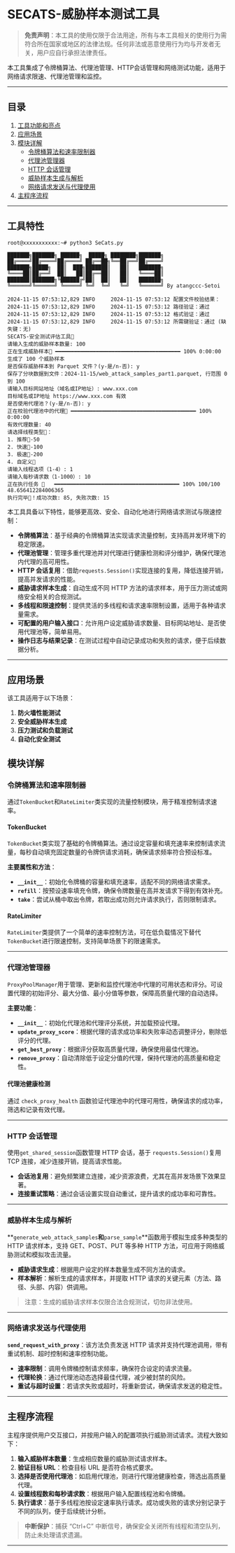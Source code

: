 # SECATS-威胁样本测试工具

> **免责声明**：本工具的使用仅限于合法用途，所有与本工具相关的使用行为需符合所在国家或地区的法律法规。任何非法或恶意使用行为均与开发者无关，用户应自行承担法律责任。

本工具集成了令牌桶算法、代理池管理、HTTP会话管理和网络测试功能，适用于网络请求限速、代理池管理和监控。

---

## 目录

1. [工具功能和亮点](#工具功能和亮点)
2. [应用场景](#应用场景)
3. [模块详解](#模块详解)
   - [令牌桶算法和速率限制器](#令牌桶算法和速率限制器)
   - [代理池管理器](#代理池管理器)
   - [HTTP 会话管理](#http-会话管理)
   - [威胁样本生成与解析](#威胁样本生成与解析)
   - [网络请求发送与代理使用](#网络请求发送与代理使用)
4. [主程序流程](#主程序流程)
---

## 工具特性

```auto
root@xxxxxxxxxxx:~# python3 SeCats.py

███████╗███████╗ ██████╗  █████╗ ████████╗███████╗
██╔════╝██╔════╝██╔════╝ ██╔══██╗╚══██╔══╝██╔════╝
███████╗█████╗  ██║  ███╗███████║   ██║   ███████╗ 
╚════██║██╔══╝  ██║   ██║██╔══██║   ██║   ╚════██║
███████║███████╗╚██████╔╝██║  ██║   ██║   ███████╗
╚══════╝╚══════╝ ╚═════╝ ╚═╝  ╚═╝   ╚═╝   ╚══════╝ By atangccc-Setoi

2024-11-15 07:53:12,829 INFO     2024-11-15 07:53:12 配置文件校验结果：
2024-11-15 07:53:12,829 INFO     2024-11-15 07:53:12 路径验证：通过
2024-11-15 07:53:12,829 INFO     2024-11-15 07:53:12 格式验证：通过
2024-11-15 07:53:12,829 INFO     2024-11-15 07:53:12 所需键验证：通过 (缺失键：无)
SECATS-安全测试评估工具🚀
请输入生成的威胁样本数量: 100
正在生成威胁样本🚀 ━━━━━━━━━━━━━━━━━━━━━━━━━━━━━━━━━━━━━━━━ 100% 0:00:00
生成了 100 个威胁样本
是否保存威胁样本到 Parquet 文件？(y-是/n-否): y
保存了分块数据到文件：2024-11-15/web_attack_samples_part1.parquet, 行范围 0 到 100
请输入目标网站地址（域名或IP地址）: www.xxx.com
目标域名或IP地址 https://www.xxx.com 有效
是否使用代理池？(y-是/n-否): y
正在校验代理池中的代理🚀 ━━━━━━━━━━━━━━━━━━━━━━━━━━━━━━━━━━━━━━━━ 100% 0:00:00
有效代理数量: 40
请选择线程类型🚀：
1. 推荐🚀-50
2. 快速🚀-100
3. 极速🚀-200
4. 自定义🚀
请输入线程选项（1-4）: 1
请输入每秒请求数（1-1000）: 10
正在执行任务 🚀   ━━━━━━━━━━━━━━━━━━━━━━━━━━━━━━━━━━━━━━━━ 100% 100/100 48.656412284006365
执行完毕🚀！成功次数: 85, 失败次数: 15
```
本工具具备以下特性，能够更高效、安全、自动化地进行网络请求测试与限速控制：

- **令牌桶算法**：基于经典的令牌桶算法实现请求流量控制，支持高并发环境下的稳定限速。
- **代理池管理**：管理多重代理池并对代理进行健康检测和评分维护，确保代理池内代理的高可用性。
- **HTTP 会话复用**：借助`requests.Session()`实现连接的复用，降低连接开销，提高并发请求的性能。
- **威胁请求样本生成**：自动生成不同 HTTP 方法的请求样本，用于压力测试或网络安全相关的合规测试。
- **多线程和限速控制**：提供灵活的多线程和请求速率限制设置，适用于各种请求量需求。
- **可配置的用户输入接口**：允许用户设定威胁请求数量、目标网站地址、是否使用代理池等，简单易用。
- **操作日志与结果记录**：在测试过程中自动记录成功和失败的请求，便于后续数据分析。

---

## 应用场景

该工具适用于以下场景：

1. **防火墙性能测试**
2. **安全威胁样本生成**
3. **压力测试和负载测试**
4. **自动化安全测试**

## 模块详解

### 令牌桶算法和速率限制器

通过`TokenBucket`和`RateLimiter`类实现的流量控制模块，用于精准控制请求速率。

#### TokenBucket

`TokenBucket`类实现了基础的令牌桶算法。通过设定容量和填充速率来控制请求流量，每秒自动填充固定数量的令牌供请求消耗，确保请求频率符合预设标准。

**主要属性和方法**：

- **`__init__`**：初始化令牌桶的容量和填充速率，适配不同的网络请求需求。
- **`refill`**：按预设速率填充令牌，确保令牌数量在高并发请求下得到有效补充。
- **`take`**：尝试从桶中取出令牌，若取出成功则允许请求执行，否则限制请求。

#### RateLimiter

`RateLimiter`类提供了一个简单的速率控制方法，可在低负载情况下替代`TokenBucket`进行限速控制，支持简单场景下的限速需求。

---

### 代理池管理器

`ProxyPoolManager`用于管理、更新和监控代理池中代理的可用状态和评分。可设置代理的初始评分、最大分值、最小分值等参数，保障高质量代理的自动选择。

**主要功能**：

- **`__init__`**：初始化代理池和代理评分系统，并加载预设代理。
- **`update_proxy_score`**：根据代理的请求成功率和失败率动态调整评分，剔除低评分的代理。
- **`get_best_proxy`**：根据评分获取高质量代理，确保使用最佳代理池。
- **`remove_proxy`**：自动清除低于设定分值的代理，保持代理池的高质量和稳定性。

#### 代理池健康检测

通过 `check_proxy_health` 函数验证代理池中的代理可用性，确保请求的成功率，筛选和记录有效代理。

---

### HTTP 会话管理

使用`get_shared_session`函数管理 HTTP 会话，基于 `requests.Session()`复用 TCP 连接，减少连接开销，提高请求性能。

- **会话池复用**：避免频繁建立连接，减少资源浪费，尤其在高并发场景下效果显著。
- **连接重试策略**：通过会话设置实现自动重试，提升请求的成功率和可靠性。

---

### 威胁样本生成与解析

**`generate_web_attack_samples`**和**`parse_sample`**函数用于模拟生成多种类型的 HTTP 请求样本，支持 GET、POST、PUT 等多种 HTTP 方法，可应用于网络威胁测试和模拟攻击流量。

- **威胁请求生成**：根据用户设定的样本数量生成不同方法的请求。
- **样本解析**：解析生成的请求样本，并提取 HTTP 请求的关键元素（方法、路径、头部、内容）供调用。

> 注意：生成的威胁请求样本仅限合法合规测试，切勿非法使用。

---

### 网络请求发送与代理使用

**`send_request_with_proxy`**：该方法负责发送 HTTP 请求并支持代理池调用，带有重试机制、超时控制和速率控制功能。

- **速率限制**：调用令牌桶控制请求频率，确保符合设定的请求流量。
- **代理轮换**：通过代理池动态选择最佳代理，减少被封禁的风险。
- **重试与超时设置**：若请求失败或超时，将重新尝试，确保请求发送的稳定性。

---

## 主程序流程

主程序提供用户交互接口，并按用户输入的配置项执行威胁测试请求。流程大致如下：

1. **输入威胁样本数量**：生成相应数量的威胁测试请求样本。
2. **验证目标 URL**：检查目标 URL 是否符合格式要求。
3. **选择是否使用代理池**：如启用代理池，则进行代理池健康检查，筛选出高质量代理。
4. **设置线程数和每秒请求数**：根据用户输入配置线程池和令牌桶。
5. **执行请求**：基于多线程池按设定速率执行请求。成功或失败的请求分别记录于不同的队列，便于后续统计分析。

> **中断保护**：捕获 “Ctrl+C” 中断信号，确保安全关闭所有线程和清空队列，防止未处理请求遗漏。

---
